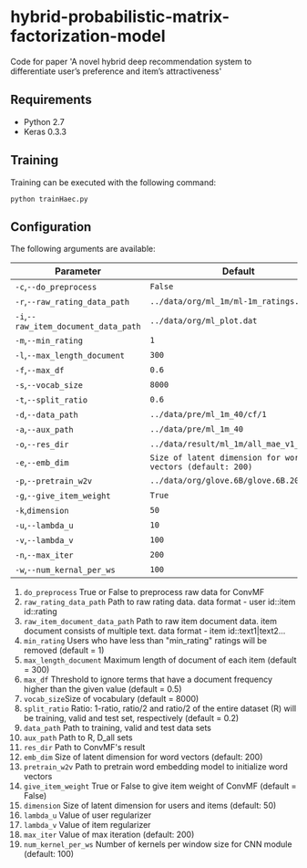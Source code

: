 # hybrid-probabilistic-matrix-factorization-model
Code for paper 'A novel hybrid deep recommendation system to differentiate user’s preference and item’s attractiveness'

## Requirements
- Python 2.7 
- Keras 0.3.3

## Training
Training can be executed with the following command:

 `python trainHaec.py`

## Configuration
The following arguments are available:

|Parameter|Default|
|-|-|
`-c`,`--do_preprocess` | `False`
`-r`,`--raw_rating_data_path` |`../data/org/ml_1m/ml-1m_ratings.dat`
`-i`,`--raw_item_document_data_path` |`../data/org/ml_plot.dat`
`-m`,`--min_rating` |`1`
`-l`,`--max_length_document` |`300`
`-f`,`--max_df` |`0.6`
`-s`,`--vocab_size` |`8000`
`-t`,`--split_ratio`|`0.6`
`-d`,`--data_path`|`../data/pre/ml_1m_40/cf/1`
`-a`,`--aux_path`|`../data/pre/ml_1m_40`
`-o`,`--res_dir`|`../data/result/ml_1m/all_mae_v1_40`
`-e`,`--emb_dim`|`Size of latent dimension for word vectors (default: 200)`
`-p`,`--pretrain_w2v`|`../data/org/glove.6B/glove.6B.200d.txt`
`-g`,`--give_item_weight`|`True`
`-k`,`dimension`|`50`
`-u`,`--lambda_u`|`10`
`-v`,`--lambda_v`|`100`
`-n`,`--max_iter`|`200`
`-w`,`--num_kernal_per_ws`|`100`

1. `do_preprocess` True or False to 
preprocess raw data for ConvMF
2. `raw_rating_data_path` Path to raw rating data. data format - user id::item id::rating
3. `raw_item_document_data_path` Path to raw item document data. item document consists of multiple text. data format - item id::text1|text2...
4. `min_rating` Users who have less than \"min_rating\" ratings will be removed (default = 1)
5. `max_length_document` Maximum length of document of each item (default = 300)
6. `max_df` Threshold to ignore terms that have a document frequency higher than the given value (default = 0.5)
7. `vocab_size`Size of vocabulary (default = 8000)
8. `split_ratio` Ratio: 1-ratio, ratio/2 and ratio/2 of the entire dataset (R) will be training, valid and test set, respectively (default = 0.2)
9. `data_path` Path to training, valid and test data sets
10. `aux_path` Path to R, D_all sets
11. `res_dir` Path to ConvMF's result
12. `emb_dim` Size of latent dimension for word vectors (default: 200)
13. `pretrain_w2v` Path to pretrain word embedding model  to initialize word vectors
14. `give_item_weight` True or False to give item weight of ConvMF (default = False)
15. `dimension` Size of latent dimension for users and items (default: 50)
16. `lambda_u` Value of user regularizer
17. `lambda_v` Value of item regularizer
18. `max_iter` Value of max iteration (default: 200)
19. `num_kernel_per_ws` Number of kernels per window size for CNN module (default: 100)